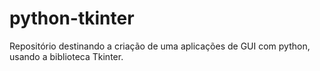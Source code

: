 # python-tkinter
Repositório destinando a criação de uma aplicações de GUI com python, usando a biblioteca Tkinter.
